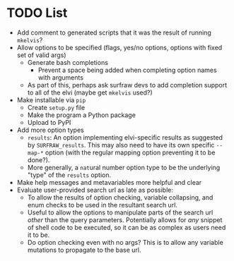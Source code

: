 # TODO List

- Add comment to generated scripts that it was the result of running `mkelvis`?
- Allow options to be specified (flags, yes/no options, options with fixed set
  of valid args)
	- Generate bash completions
		- Prevent a space being added when completing option names with
		  arguments
	- As part of this, perhaps ask surfraw devs to add completion support
	  to all of the elvi (maybe get `mkelvis` used?)
- Make installable via `pip`
	- Create `setup.py` file
	- Make the program a Python package
	- Upload to PyPI
- Add more option types
	- `results`: An option implementing elvi-specific results as suggested
	  by `SURFRAW_results`. This may also need to have its own specific
`--map-*` option (with the regular mapping option preventing it to be done?).
	- More generally, a `nat`ural number option type to be the underlying
	  "type" of the `results` option.
- Make help messages and metavariables more helpful and clear
- Evaluate user-provided search url as late as possible:
	- To allow the results of option checking, variable collapsing, and
	  enum checks to be used in the resultant search url.
	- Useful to allow the options to manipulate parts of the search url
	  *other* than the query parameters. Potentially allows for *any*
snippet of shell code to be executed, so it can be as complex as users need it
to be.
	- Do option checking even with no args? This is to allow any variable
	  mutations to propagate to the base url.
